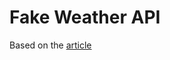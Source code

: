 # Fake Weather API
Based on the [article](https://itnext.io/learn-how-full-stack-apps-work-by-building-a-simple-one-using-javascript-part-1-38e237694012)